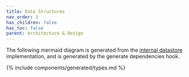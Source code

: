 ```yaml
---
title: Data Structures
nav_order: 3
has_children: false
has_toc: false
parent: Architecture & Design
---
```


The following mermaid diagram is generated from the [internal datastore](/internal/datastore) implementation, and is generated by the generate dependencies hook.

{% include components/generated/types.md %}
